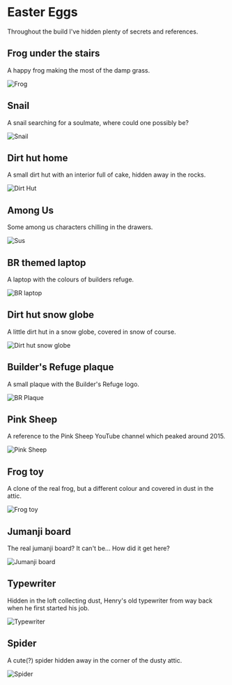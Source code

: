 # Easter Eggs

Throughout the build I've hidden plenty of secrets and references.

## Frog under the stairs

A happy frog making the most of the damp grass.

![Frog](/img/br-2024/easter-eggs/frog-2.png)

## Snail

A snail searching for a soulmate, where could one possibly be?

![Snail](/img/br-2024/easter-eggs/snail.png)

## Dirt hut home

A small dirt hut with an interior full of cake, hidden away in the rocks.

![Dirt Hut](/img/br-2024/easter-eggs/dirt-hut.png)

## Among Us

Some among us characters chilling in the drawers.

![Sus](/img/br-2024/easter-eggs/sus.png)

## BR themed laptop

A laptop with the colours of builders refuge.

![BR laptop](/img/br-2024/easter-eggs/br-laptop.png)

## Dirt hut snow globe

A little dirt hut in a snow globe, covered in snow of course.

![Dirt hut snow globe](/img/br-2024/easter-eggs/dirt-hut-snowglobe.png)

## Builder's Refuge plaque

A small plaque with the Builder's Refuge logo.

![BR Plaque](/img/br-2024/easter-eggs/br-plaque.png)

## Pink Sheep

A reference to the Pink Sheep YouTube channel which peaked around 2015.

![Pink Sheep](/img/br-2024/easter-eggs/pink-sheep.png)

## Frog toy

A clone of the real frog, but a different colour and covered in dust in the attic.

![Frog toy](/img/br-2024/easter-eggs/frog.png)

## Jumanji board

The real jumanji board? It can't be... How did it get here?

![Jumanji board](/img/br-2024/easter-eggs/jumanji.png)

## Typewriter

Hidden in the loft collecting dust, Henry's old typewriter from way back when he first started his job.

![Typewriter](/img/br-2024/easter-eggs/typewriter.png)

## Spider

A cute(?) spider hidden away in the corner of the dusty attic.

![Spider](/img/br-2024/easter-eggs/spider.png)